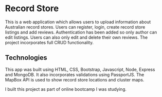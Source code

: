 # Record Store

This is a web application which allows users to upload information about Australian record stores. Users can register, login, create record store listings and add reviews. Authentication has been added so only author can edit listings. Users can also only edit and delete their own reviews. The project incorporates full CRUD functionality. 

## Technologies
This app was built using HTML, CSS, Bootstrap, Javascript, Node, Express and MongoDB. It also incorporates validations using PassportJS. The MapBox API is used to show record store locations and cluster maps.

I built this project as part of online bootcamp I was studying.
